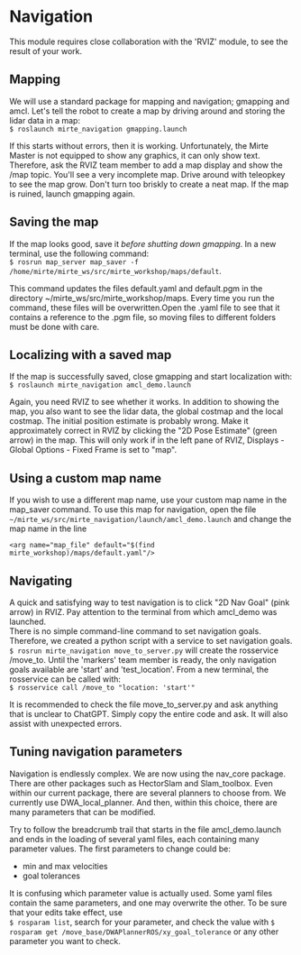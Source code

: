 # Navigation

This module requires close collaboration with the 'RVIZ' module, to see the result of your work.

## Mapping
We will use a standard package for mapping and navigation; gmapping and amcl. Let's tell the robot to create a map by driving around and storing the lidar data in a map:  
`$ roslaunch mirte_navigation gmapping.launch` 

If this starts without errors, then it is working. Unfortunately, the Mirte Master is not equipped to show any graphics, it can only show text. Therefore, ask the RVIZ team member to add a map display and show the /map topic. You'll see a very incomplete map. Drive around with teleopkey to see the map grow. Don't turn too briskly to create a neat map. If the map is ruined, launch gmapping again.

## Saving the map
If the map looks good, save it *before shutting down gmapping*. In a new terminal, use the following command:  
`$ rosrun map_server map_saver -f /home/mirte/mirte_ws/src/mirte_workshop/maps/default`.  

This command updates the files default.yaml and default.pgm in the directory ~/mirte_ws/src/mirte_workshop/maps. Every time you run the command, these files will be overwritten.Open the .yaml file to see that it contains a reference to the .pgm file, so moving files to different folders must be done with care.

## Localizing with a saved map
If the map is successfully saved, close gmapping and start localization with:  
`$ roslaunch mirte_navigation amcl_demo.launch`  

Again, you need RVIZ to see whether it works. In addition to showing the map, you also want to see the lidar data, the global costmap and the local costmap. The initial position estimate is probably wrong. Make it approximately correct in RVIZ by clicking the "2D Pose Estimate" (green arrow) in the map. This will only work if in the left pane of RVIZ, Displays - Global Options - Fixed Frame is set to "map".

## Using a custom map name
If you wish to use a different map name, use your custom map name in the map_saver command. To use this map for navigation, open the file `~/mirte_ws/src/mirte_navigation/launch/amcl_demo.launch` and change the map name in the line 

    <arg name="map_file" default="$(find mirte_workshop)/maps/default.yaml"/>

## Navigating
A quick and satisfying way to test navigation is to click "2D Nav Goal" (pink arrow) in RVIZ. Pay attention to the terminal from which amcl_demo was launched.  
There is no simple command-line command to set navigation goals. Therefore, we created a python script with a service to set navigation goals.  
`$ rosrun mirte_navigation move_to_server.py` will create the rosservice /move_to. Until the 'markers' team member is ready, the only navigation goals available are 'start' and 'test_location'. From a new terminal, the rosservice can be called with:  
`$ rosservice call /move_to "location: 'start'"`   

It is recommended to check the file move_to_server.py and ask anything that is unclear to ChatGPT. Simply copy the entire code and ask. It will also assist with unexpected errors.

## Tuning navigation parameters
Navigation is endlessly complex. We are now using the nav_core package. There are other packages such as HectorSlam and Slam_toolbox. Even within our current package, there are several planners to choose from. We currently use DWA_local_planner. And then, within this choice, there are many parameters that can be modified.

Try to follow the breadcrumb trail that starts in the file amcl_demo.launch and ends in the loading of several yaml files, each containing many parameter values. The first parameters to change could be:
- min and max velocities
- goal tolerances

It is confusing which parameter value is actually used. Some yaml files contain the same parameters, and one may overwrite the other. To be sure that your edits take effect, use   
`$ rosparam list`, search for your parameter, and check the value with `$ rosparam get /move_base/DWAPlannerROS/xy_goal_tolerance` or any other parameter you want to check.